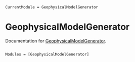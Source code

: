 ```@meta
CurrentModule = GeophysicalModelGenerator
```

# GeophysicalModelGenerator

Documentation for [GeophysicalModelGenerator](https://github.com/mthielma/GeophysicalModelGenerator.jl).

```@index
```

```@autodocs
Modules = [GeophysicalModelGenerator]
```
